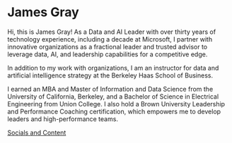 
# James Gray
Hi, this is James Gray! As a Data and AI Leader with over thirty years of technology experience, including a decade at Microsoft, I partner with innovative organizations as a fractional leader and trusted advisor to leverage data, AI, and leadership capabilities for a competitive edge. 

In addition to my work with organizations, I am an instructor for data and artificial intelligence strategy at the Berkeley Haas School of Business.

I earned an MBA and Master of Information and Data Science from the University of California, Berkeley, and a Bachelor of Science in Electrical Engineering from Union College. I also hold a Brown University Leadership and Performance Coaching certification, which empowers me to develop leaders and high-performance teams.

[Socials and Content](https://jamesgray.ai)

<!--
**jamesgray007/jamesgray007** is a ✨ _special_ ✨ repository because its `README.md` (this file) appears on your GitHub profile.

Here are some ideas to get you started:

- 🔭 I’m currently working on ...
- 🌱 I’m currently learning ...
- 👯 I’m looking to collaborate on ...
- 🤔 I’m looking for help with ...
- 💬 Ask me about ...
- 📫 How to reach me: ...
- 😄 Pronouns: ...
- ⚡ Fun fact: ...
-->
